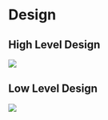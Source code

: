 # Design

## High Level Design
![](https://user-images.githubusercontent.com/94219350/143081253-5b0a4b0b-7fc6-4b01-8b30-787524a9168d.jpg)

## Low Level Design
![](https://user-images.githubusercontent.com/94219350/143079062-4e8e86a9-1bd9-453c-a17c-9d45a5f11edf.jpg)

